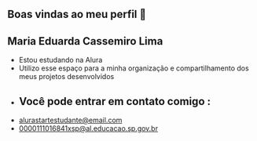 ## Boas vindas ao meu perfil 💙
## Maria Eduarda Cassemiro Lima
- Estou estudando na Alura
- Utilizo esse espaço para a minha organização e compartilhamento dos meus projetos desenvolvidos
- ## Você pode entrar em contato comigo :
- alurastartestudante@email.com
- 0000111016841xsp@al.educacao.sp.gov.br
